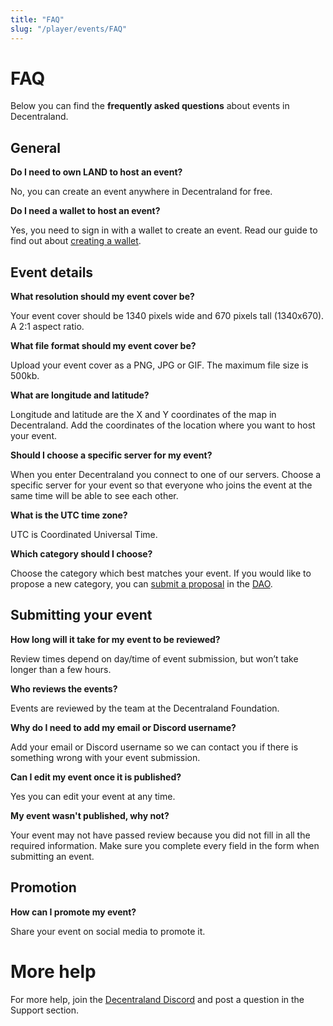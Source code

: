 ```yaml
---
title: "FAQ"
slug: "/player/events/FAQ"
---
```


# FAQ

Below you can find the **frequently asked questions** about events in Decentraland.

## General

**Do I need to own LAND to host an event?**

No, you can create an event anywhere in Decentraland for free.

**Do I need a wallet to host an event?**

Yes, you need to sign in with a wallet to create an event. Read our guide to find out about [creating a wallet](https://docs.decentraland.org/player/blockchain-integration/get-a-wallet/).

## Event details

**What resolution should my event cover be?**

Your event cover should be 1340 pixels wide and 670 pixels tall (1340x670). A 2:1 aspect ratio.

**What file format should my event cover be?**

Upload your event cover as a PNG, JPG or GIF. The maximum file size is 500kb.

**What are longitude and latitude?**

Longitude and latitude are the X and Y coordinates of the map in Decentraland. Add the coordinates of the location where you want to host your event.

**Should I choose a specific server for my event?**

When you enter Decentraland you connect to one of our servers. Choose a specific server for your event so that everyone who joins the event at the same time will be able to see each other.

**What is the UTC time zone?**

UTC is Coordinated Universal Time.

**Which category should I choose?**

Choose the category which best matches your event. If you would like to propose a new category, you can [submit a proposal](https://docs.decentraland.org/player/general/dao/dao-userguide/) in the [DAO](https://governance.decentraland.org/).

## Submitting your event

**How long will it take for my event to be reviewed?**

Review times depend on day/time of event submission, but won’t take longer than a few hours.

**Who reviews the events?**

Events are reviewed by the team at the Decentraland Foundation.

**Why do I need to add my email or Discord username?**

Add your email or Discord username so we can contact you if there is something wrong with your event submission.

**Can I edit my event once it is published?**

Yes you can edit your event at any time.

**My event wasn't published, why not?**

Your event may not have passed review because you did not fill in all the required information. Make sure you complete every field in the form when submitting an event.

## Promotion

**How can I promote my event?**

Share your event on social media to promote it.

# More help

For more help, join the [Decentraland Discord](https://decentraland.org/discord) and post a question in the Support section.
